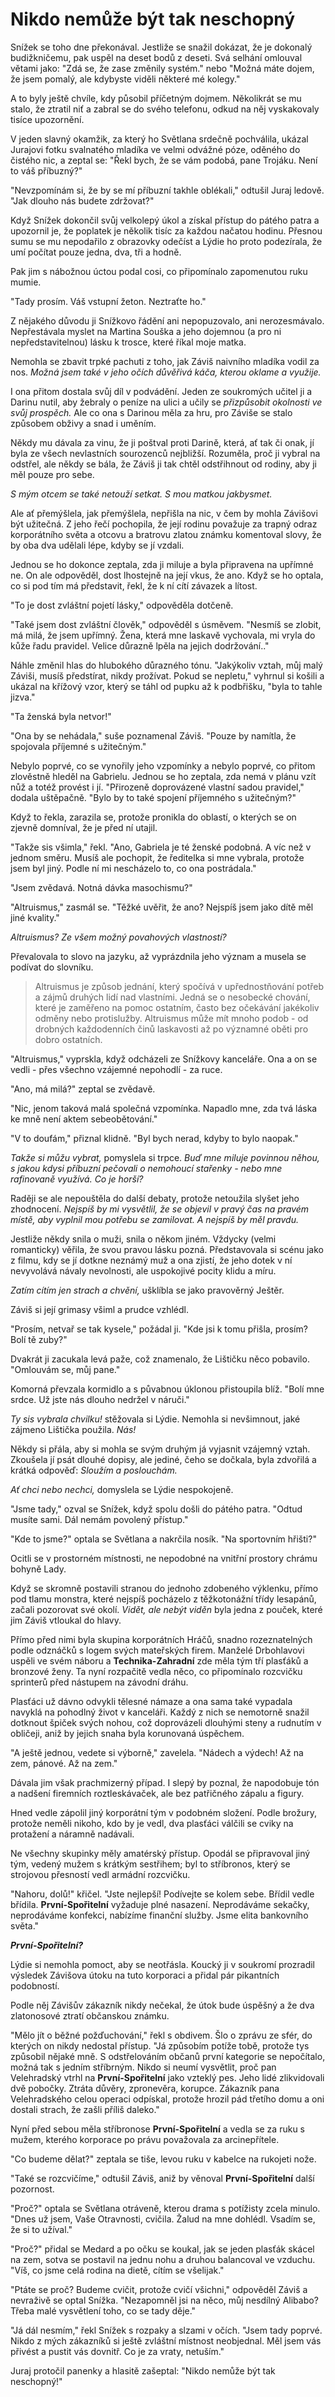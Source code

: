 # Nikdo nemůže být tak neschopný

Snížek se toho dne překonával. Jestliže se snažil dokázat, že je dokonalý budižkničemu, pak uspěl na deset bodů z deseti. Svá selhání omlouval větami jako: "Zdá se, že zase změnily systém." nebo "Možná máte dojem, že jsem pomalý, ale kdybyste viděli některé mé kolegy."

A to byly ještě chvíle, kdy působil příčetným dojmem. Několikrát se mu stalo, že ztratil niť a zabral se do svého telefonu, odkud na něj vyskakovaly tisíce upozornění. 

V jeden slavný okamžik, za který ho Světlana srdečně pochválila, ukázal Jurajovi fotku svalnatého mladíka ve velmi odvážné póze, oděného do čistého nic, a zeptal se: "Řekl bych, že se vám podobá, pane Trojáku. Není to váš příbuzný?"

"Nevzpomínám si, že by se mí příbuzní takhle oblékali," odtušil Juraj ledově. "Jak dlouho nás budete zdržovat?"

Když Snížek dokončil svůj velkolepý úkol a získal přístup do pátého patra a upozornil je, že poplatek je několik tisíc za každou načatou hodinu. Přesnou sumu se mu nepodařilo z obrazovky odečíst a Lýdie ho proto podezírala, že umí počítat pouze jedna, dva, tři a hodně.

Pak jim s nábožnou úctou podal cosi, co připomínalo zapomenutou ruku mumie.

"Tady prosím. Váš vstupní žeton. Neztraťte ho."

Z nějakého důvodu ji Snížkovo řádění ani nepopuzovalo, ani nerozesmávalo. Nepřestávala myslet na Martina Souška a jeho dojemnou (a pro ni nepředstavitelnou) lásku k trosce, které říkal moje matka.

Nemohla se zbavit trpké pachuti z toho, jak Záviš naivního mladíka vodil za nos. *Možná jsem také v jeho očích důvěřivá káča, kterou oklame a využije.*   

I ona přitom dostala svůj díl v podvádění. Jeden ze soukromých učitel ji a Darinu nutil, aby žebraly o peníze na ulici a učily se *přizpůsobit okolnosti ve svůj prospěch.* Ale co ona s Darinou měla za hru, pro Záviše se stalo způsobem obživy a snad i uměním.

Někdy mu dávala za vinu, že ji poštval proti Darině, která, ať tak či onak, jí byla ze všech nevlastních sourozenců nejbližší. Rozuměla, proč ji vybral na odstřel, ale někdy se bála, že Záviš ji tak chtěl odstřihnout od rodiny, aby ji měl pouze pro sebe.

*S mým otcem se také netouží setkat. S mou matkou jakbysmet.*

Ale ať přemýšlela, jak přemýšlela, nepřišla na nic, v čem by mohla Závišovi být užitečná. Z jeho řečí pochopila, že její rodinu považuje za trapný odraz korporátního světa a otcovu a bratrovu zlatou známku komentoval slovy, že by oba dva udělali lépe, kdyby se jí vzdali.

Jednou se ho dokonce zeptala, zda ji miluje a byla připravena na upřímné ne. On ale odpověděl, dost lhostejně na její vkus, že ano. Když se ho optala, co si pod tím má představit, řekl, že k ní cítí závazek a lítost.

"To je dost zvláštní pojetí lásky," odpověděla dotčeně.

"Také jsem dost zvláštní člověk," odpověděl s úsměvem. "Nesmíš se zlobit, má milá, že jsem upřímný. Žena, která mne laskavě vychovala, mi vryla do kůže řadu pravidel. Velice důrazně lpěla na jejich dodržování.."

Náhle změnil hlas do hlubokého důrazného tónu. "Jakýkoliv vztah, můj malý Záviši, musíš předstírat, nikdy prožívat. Pokud se nepletu," vyhrnul si košili a ukázal na křížový vzor, který se táhl od pupku až k podbřišku, "byla to tahle jizva."

"Ta ženská byla netvor!"

"Ona by se nehádala," suše poznamenal Záviš. "Pouze by namítla, že spojovala příjemné s užitečným."

Nebylo poprvé, co se vynořily jeho vzpomínky a nebylo poprvé, co přitom zlověstně hleděl na Gabrielu. Jednou se ho zeptala, zda nemá v plánu vzít nůž a totéž provést i jí. "Přirozeně doprovázené vlastní sadou pravidel," dodala uštěpačně. "Bylo by to také spojení příjemného s užitečným?"

Když to řekla, zarazila se, protože pronikla do oblastí, o kterých se on zjevně domníval, že je před ní utajil.

"Takže sis všimla," řekl. "Ano, Gabriela je té ženské podobná. A víc než v jednom směru. Musíš ale pochopit, že ředitelka si mne vybrala, protože jsem byl jiný. Podle ní mi nescházelo to, co ona postrádala."

"Jsem zvědavá. Notná dávka masochismu?"

"Altruismus," zasmál se. "Těžké uvěřit, že ano? Nejspíš jsem jako dítě měl jiné kvality."

*Altruismus? Ze všem možný povahových vlastností?*

Převalovala to slovo na jazyku, až vyprázdnila jeho význam a musela se podívat do slovníku. 

> Altruismus je způsob jednání, který spočívá v upřednostňování potřeb a zájmů druhých lidí nad vlastními. 
> Jedná se o nesobecké chování, které je zaměřeno na pomoc ostatním, často bez očekávání jakékoliv odměny nebo protislužby. 
> Altruismus může mít mnoho podob - od drobných každodenních činů laskavosti až po významné oběti pro dobro ostatních.

"Altruismus," vyprskla, když odcházeli ze Snížkovy kanceláře. Ona a on se vedli - přes všechno vzájemné nepohodlí - za ruce.

"Ano, má milá?" zeptal se zvědavě.

"Nic, jenom taková malá společná vzpomínka. Napadlo mne, zda tvá láska ke mně není aktem sebeobětování."

"V to doufám," přiznal klidně. "Byl bych nerad, kdyby to bylo naopak."

*Takže si můžu vybrat,* pomyslela si trpce. *Buď mne miluje povinnou něhou, s jakou kdysi příbuzní pečovali o nemohoucí stařenky - nebo mne rafinovaně využívá. Co je horší?*  

Raději se ale nepouštěla do další debaty, protože netoužila slyšet jeho zhodnocení. *Nejspíš by mi vysvětlil, že se objevil v pravý čas na pravém místě, aby vyplnil mou potřebu se zamilovat. A nejspíš by měl pravdu.*

Jestliže někdy snila o muži, snila o někom jiném. Vždycky (velmi romanticky) věřila, že svou pravou lásku pozná. Představovala si scénu jako z filmu, kdy se jí dotkne neznámý muž a ona zjistí, že jeho dotek v ní nevyvolává návaly nevolnosti, ale uspokojivé pocity klidu a míru.

*Zatím cítím jen strach a chvění,* ušklíbla se jako pravověrný Ještěr.

Záviš si její grimasy všiml a prudce vzhlédl.

"Prosím, netvař se tak kysele," požádal ji. "Kde jsi k tomu přišla, prosím? Bolí tě zuby?"

Dvakrát ji zacukala levá paže, což znamenalo, že Lištičku něco pobavilo. "Omlouvám se, můj pane." 

Komorná převzala kormidlo a s půvabnou úklonou přistoupila blíž. "Bolí mne srdce. Už jste nás dlouho nedržel v náruči."

*Ty sis vybrala chvilku!* stěžovala si Lýdie. Nemohla si nevšimnout, jaké zájmeno Lištička použila. *Nás!* 

Někdy si přála, aby si mohla se svým druhým já vyjasnit vzájemný vztah. Zkoušela jí psát dlouhé dopisy, ale jediné, čeho se dočkala, byla zdvořilá a krátká odpověď: *Sloužím a poslouchám.*

*Ať chci nebo nechci,* domyslela se Lýdie nespokojeně.

"Jsme tady," ozval se Snížek, když spolu došli do pátého patra. "Odtud musíte sami. Dál nemám povolený přístup."

"Kde to jsme?" optala se Světlana a nakrčila nosík. "Na sportovním hřišti?"

Ocitli se v prostorném místnosti, ne nepodobné na vnitřní prostory chrámu bohyně Lady. 

Když se skromně postavili stranou do jednoho zdobeného výklenku, přímo pod tlamu monstra, které nejspíš pocházelo z těžkotonážní třídy lesapánů, začali pozorovat své okolí. *Vidět, ale nebýt viděn* byla jedna z pouček, které jim Záviš vtloukal do hlavy.

Přímo před nimi byla skupina korporátních Hráčů, snadno rozeznatelných podle odznáčků s logem svých mateřských firem. Manželé Drbohlavovi uspěli ve svém náboru a **Technika-Zahradní** zde měla tým tří plasťáků a bronzové ženy. Ta nyní rozpačitě vedla něco, co připomínalo rozcvičku sprinterů před nástupem na závodní dráhu.

Plasťáci už dávno odvykli tělesné námaze a ona sama také vypadala navyklá na pohodlný život v kanceláři. Každý z nich se nemotorně snažil dotknout špiček svých nohou, což doprovázeli dlouhými steny a rudnutím v obličeji, aniž by jejich snaha byla korunovaná úspěchem.

"A ještě jednou, vedete si výborně," zavelela. "Nádech a výdech! Až na zem, pánové. Až na zem."

Dávala jim však prachmizerný případ. I slepý by poznal, že napodobuje tón a nadšení firemních roztleskávaček, ale bez patřičného zápalu a figury. 

Hned vedle zápolil jiný korporátní tým v podobném složení. Podle brožury, protože neměli nikoho, kdo by je vedl, dva plasťáci válčili se cviky na protažení a náramně nadávali.

Ne všechny skupinky měly amatérský přístup. Opodál se připravoval jiný tým, vedený mužem s krátkým sestřihem; byl to stříbronos, který se strojovou přesností vedl armádní rozcvičku. 

"Nahoru, dolů!" křičel. "Jste nejlepší! Podívejte se kolem sebe. Břídil vedle břídila. **První-Spořitelní** vyžaduje plné nasazení. Neprodáváme sekačky, neprodáváme konfekci, nabízíme finanční služby. Jsme elita bankovního světa."

***První-Spořitelní?***

Lýdie si nemohla pomoct, aby se neotřásla. Koucký ji v soukromí prozradil výsledek Závišova útoku na tuto korporaci a přidal pár pikantních podobností. 

Podle něj Závišův zákazník nikdy nečekal, že útok bude úspěšný a že dva zlatonosové ztratí občanskou známku. 

"Mělo jít o běžné požďuchování," řekl s obdivem. Šlo o zprávu ze sfér, do kterých on nikdy nedostal přístup. "Já způsobím potíže tobě, protože tys způsobil nějaké mně. S odstřelováním občanů první kategorie se nepočítalo, možná tak s jedním stříbrným. Nikdo si neumí vysvětlit, proč pan Velehradský vtrhl na **První-Spořitelní** jako vzteklý pes. Jeho lidé zlikvidovali dvě pobočky. Ztráta důvěry, zpronevěra, korupce. Zákazník pana Velehradského celou operaci odpískal, protože hrozil pád třetího domu a oni dostali strach, že zašli příliš daleko."

Nyní před sebou měla stříbronose **První-Spořitelní** a vedla se za ruku s mužem, kterého korporace po právu považovala za arcinepřítele.

"Co budeme dělat?" zeptala se tiše, levou ruku v kabelce na rukojeti nože.

"Také se rozcvičíme," odtušil Záviš, aniž by věnoval **První-Spořitelní** další pozornost.

"Proč?" optala se Světlana otráveně, kterou drama s potížisty zcela minulo. "Dnes už jsem, Vaše Otravnosti, cvičila. Žalud na mne dohlédl. Vsadím se, že si to užíval."

"Proč?" přidal se Medard a po očku se koukal, jak se jeden plasťák skácel na zem, sotva se postavil na jednu nohu a druhou balancoval ve vzduchu. "Víš, co jsme celá rodina na dietě, cítím se všelijak."

"Ptáte se proč? Budeme cvičit, protože cvičí všichni," odpověděl Záviš a nevraživě se optal Snížka. "Nezapomněl jsi na něco, můj nesdílný Alibabo? Třeba malé vysvětlení toho, co se tady děje."

"Já dál nesmím," řekl Snížek s rozpaky a slzami v očích. "Jsem tady poprvé. Nikdo z mých zákazníků si ještě zvláštní místnost neobjednal. Měl jsem vás přivést a pustit vás dovnitř. Co je za vraty, netuším."

Juraj protočil panenky a hlasitě zašeptal: "Nikdo nemůže být tak neschopný!"
